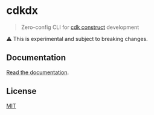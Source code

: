 # cdkdx
> Zero-config CLI for [cdk construct](https://github.com/awslabs/aws-cdk) development

:warning: This is experimental and subject to breaking changes.

## Documentation

[Read the documentation](/packages/cdkdx/README.md).

## License

[MIT](LICENSE)
